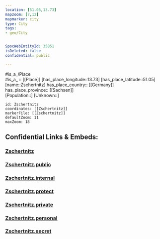 ```yaml
---
location: [51.05,13.73] 
mapzoom: [7,12] 
mapmarker: city 
type: City
tags:
- geo/City


SpocWebEntityId: 35851
isDeleted: false
confidential: public

---
```

#is_a_/Place  
#is_a_ :: [[Place]] 
[has_place_longitude::13.73] 
[has_place_latitude::51.05] 
[name::Zschertnitz] 
has_place_country:: [[Germany]]  
has_place_province:: [[Sachsen]]  
[Population::] 
[Unknown::] 


```leaflet
id: Zschertnitz
coordinates: [[Zschertnitz]] 
markerFile: [[Zschertnitz]] 
defaultZoom: 11 
maxZoom: 18
```


## Confidential Links & Embeds: 

### [Zschertnitz](/_Standards/Earth/Continent/Europe/Europe~Central/Germany/Germany~East/Sachsen/counties~Sachsen/Dresden/City/Zschertnitz.md) 

### [Zschertnitz.public](/_public/Earth/Continent/Europe/Europe~Central/Germany/Germany~East/Sachsen/counties~Sachsen/Dresden/City/Zschertnitz.public.md) 

### [Zschertnitz.internal](/_internal/Earth/Continent/Europe/Europe~Central/Germany/Germany~East/Sachsen/counties~Sachsen/Dresden/City/Zschertnitz.internal.md) 

### [Zschertnitz.protect](/_protect/Earth/Continent/Europe/Europe~Central/Germany/Germany~East/Sachsen/counties~Sachsen/Dresden/City/Zschertnitz.protect.md) 

### [Zschertnitz.private](/_private/Earth/Continent/Europe/Europe~Central/Germany/Germany~East/Sachsen/counties~Sachsen/Dresden/City/Zschertnitz.private.md) 

### [Zschertnitz.personal](/_personal/Earth/Continent/Europe/Europe~Central/Germany/Germany~East/Sachsen/counties~Sachsen/Dresden/City/Zschertnitz.personal.md) 

### [Zschertnitz.secret](/_secret/Earth/Continent/Europe/Europe~Central/Germany/Germany~East/Sachsen/counties~Sachsen/Dresden/City/Zschertnitz.secret.md)

